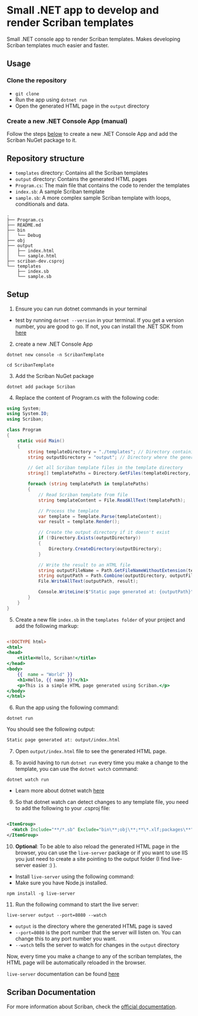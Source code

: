 # Small .NET app to develop and render Scriban templates

Small .NET console app to render Scriban templates. Makes developing Scriban templates much easier and faster.

## Usage
### Clone the repository
- `git clone`
- Run the app using `dotnet run`
- Open the generated HTML page in the `output` directory

### Create a new .NET Console App (manual)
Follow the steps [below](##How-to-setup) to create a new .NET Console App and add the Scriban NuGet package to it.


## Repository structure

- `templates` directory: Contains all the Scriban templates
- `output` directory: Contains the generated HTML pages
- `Program.cs`: The main file that contains the code to render the templates
- `index.sb`: A sample Scriban template
- `sample.sb`: A more complex sample Scriban template with loops, conditionals and data.

```
.
├── Program.cs
├── README.md
├── bin
│   └── Debug
├── obj
├── output
│   ├── index.html
│   └── sample.html
├── scriban-dev.csproj
└── templates
    ├── index.sb
    └── sample.sb
```

## Setup

1. Ensure you can run dotnet commands in your terminal
- test by running `dotnet --version` in your terminal. If you get a version number, you are good to go. If not, you can install the .NET SDK from [here](https://dotnet.microsoft.com/download)

2. create a new .NET Console App 

`dotnet new console -n ScribanTemplate`

`cd ScribanTemplate`

3. Add the Scriban NuGet package

`dotnet add package Scriban`

4. Replace the content of Program.cs with the following code:

```csharp
using System;
using System.IO;
using Scriban;

class Program
{
    static void Main()
    {
        string templateDirectory = "./templates"; // Directory containing Scriban templates
        string outputDirectory = "output"; // Directory where the generated HTML pages will be saved

        // Get all Scriban template files in the template directory
        string[] templatePaths = Directory.GetFiles(templateDirectory, "*.sb");

        foreach (string templatePath in templatePaths)
        {
            // Read Scriban template from file
            string templateContent = File.ReadAllText(templatePath);

            // Process the template
            var template = Template.Parse(templateContent);
            var result = template.Render();

            // Create the output directory if it doesn't exist
            if (!Directory.Exists(outputDirectory))
            {
                Directory.CreateDirectory(outputDirectory);
            }

            // Write the result to an HTML file
            string outputFileName = Path.GetFileNameWithoutExtension(templatePath) + ".html";
            string outputPath = Path.Combine(outputDirectory, outputFileName);
            File.WriteAllText(outputPath, result);

            Console.WriteLine($"Static page generated at: {outputPath}");
        }
    }
}
```

5. Create a new file `index.sb` in the `templates folder` of your project and add the following markup:

```handlebars

<!DOCTYPE html>
<html>
<head>
    <title>Hello, Scriban!</title>
</head>
<body>
    {{  name = "World" }}
    <h1>Hello, {{ name }}!</h1>
    <p>This is a simple HTML page generated using Scriban.</p>
</body>
</html>

```

6. Run the app using the following command:

`dotnet run`

You should see the following output:

```bash
Static page generated at: output/index.html
```

7. Open `output/index.html` file to see the generated HTML page.

8. To avoid having to run `dotnet run` every time you make a change to the template, you can use the `dotnet watch` command:

`dotnet watch run`

- Learn more about dotnet watch [here](https://learn.microsoft.com/en-us/dotnet/core/tools/dotnet-watch)

9. So that dotnet watch can detect changes to any template file, you need to add the following to your .csproj file:

```xml

<ItemGroup>
  <Watch Include="**/*.sb" Exclude="bin\**;obj\**;**\*.xlf;packages\**" />
</ItemGroup>

```
10. **Optional**: To be able to also reload the generated HTML page in the browser, you can use the `live-server` package or if you want to use IIS you just need to create a site pointing to the output folder (I find live-server easier :) ). 

- Install `live-server` using the following command:
- Make sure you have Node.js installed.

`npm install -g live-server`

11. Run the following command to start the live server:

`live-server output --port=8080 --watch`
- `output` is the directory where the generated HTML page is saved  
- `--port=8080` is the port number that the server will listen on. You can change this to any port number you want.
- `--watch` tells the server to watch for changes in the `output` directory

Now, every time you make a change to any of the scriban templates, the HTML page will be automatically reloaded in the browser.

`live-server` documentation can be found [here](http://tapiov.net/live-server/)

## Scriban Documentation

For more information about Scriban, check the [official documentation](https://github.com/scriban/scriban/blob/master/doc/language.md).
